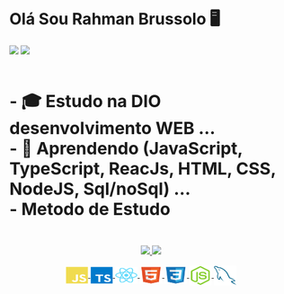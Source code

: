 <h1>Olá Sou Rahman Brussolo 🖥️</h1>
  <div> 
  <a href = "mailto:rahman13@gmail.com"><img src="https://img.shields.io/badge/Gmail-D14836?style=for-the-badge&logo=gmail&logoColor=white" target="_blank"></a>
  <a href="https://www.linkedin.com/in/rahman-brussolo/" target="_blank"><img src="https://img.shields.io/badge/-LinkedIn-%230077B5?style=for-the-badge&logo=linkedin&logoColor=white" target="_blank"></a>  
</div>

<br>


 <h3 style="font-size: 30px">
        - 🎓 Estudo na DIO desenvolvimento WEB ...<br />
        - 🧠 Aprendendo (JavaScript, TypeScript, ReacJs, HTML, CSS, NodeJS, Sql/noSql) ...<br />
        - Metodo de Estudo
 </h3>

<br>

<div align="center">
  <a href="https://github.com/Thander21">
  <img height="180em" src="https://github-readme-stats.vercel.app/api?username=Thander21&show_icons=true&theme=dracula&include_all_commits=true&count_private=true"/>
  <img height="180em" src="https://github-readme-stats.vercel.app/api/top-langs/?username=Thander21&layout=compact&langs_count=7&theme=dracula"/>
    <div style="display: inline_block"><br>
  <img align="center" alt="RahmanBrussolo-Js" height="30" width="40" src="https://raw.githubusercontent.com/devicons/devicon/master/icons/javascript/javascript-plain.svg">
  <img align="center" alt="RahmanBrussolo-Ts" height="30" width="40" src="https://raw.githubusercontent.com/devicons/devicon/master/icons/typescript/typescript-plain.svg">
  <img align="center" alt="RahmanBrussolo-React" height="30" width="40" src="https://raw.githubusercontent.com/devicons/devicon/master/icons/react/react-original.svg">
  <img align="center" alt="RahmanBrussolo-HTML" height="30" width="40" src="https://raw.githubusercontent.com/devicons/devicon/master/icons/html5/html5-original.svg">
  <img align="center" alt="RahmanBrussolo-CSS" height="30" width="40" src="https://raw.githubusercontent.com/devicons/devicon/master/icons/css3/css3-original.svg">
  <img align="center" alt="RahmanBrussolo-NodeJs" height="35" width="40" src="https://github.com/devicons/devicon/blob/master/icons/nodejs/nodejs-plain.svg">
  <img align="center" alt="RahmanBrussolo-mySql" height="35" width="40" src="https://github.com/devicons/devicon/blob/master/icons/mysql/mysql-original.svg">    
      
</div>
</div>
  

  



